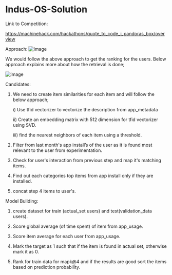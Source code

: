 # Indus-OS-Solution

Link to Competition:

https://machinehack.com/hackathons/quote_to_code_i_pandoras_box/overview



Approach:
![image](https://user-images.githubusercontent.com/36917923/201355986-5ac72c77-64dc-466b-b2cb-20f7278bc85e.png)

 
We would follow the above approach to get the ranking for the users. 
Below approach explains more about how the retrieval is done;

![image](https://user-images.githubusercontent.com/36917923/201356041-283cbea7-7a73-42bc-9abd-3113ef051f63.png)


 

Candidates:
1)  We need to create item similarities for each item and will follow the below approach;

    i) Use tfid vectorizer to vectorize the description from app_metadata
    
    ii) Create an  embedding matrix with 512 dimension for tfid vectorizer using SVD.
    
    iii) find the nearest neighbors of each item using a threshold.

2) Filter from last month's app install’s of the user as it is found most relevant to the user from experimentation.

3) Check for user's interaction from previous step and map it's matching items.

4) Find out each categories top items from app install only if they are installed.

5) concat step 4 items to user's.


Model Buliding:

1)  create dataset for train (actual_set users) and test(validation_data users).

2) Score global average (of time spent) of item from app_usage.

3) Score item average for each user from app_usage.

4) Mark the target as 1 such that if the item is found in actual set, otherwise mark it as 0.

5) Rank for train data for mapk@4 and if the results are good sort the items based on prediction probability.
